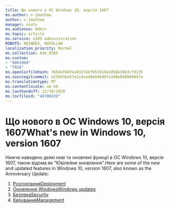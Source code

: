 ```yaml
---
title: Що нового в ОС Windows 10, версія 1607
ms.author: v-jmathew
author: v-jmathew
manager: scotv
ms.audience: Admin
ms.topic: article
ms.service: o365-administration
ROBOTS: NOINDEX, NOFOLLOW
localization_priority: Normal
ms.collection: Adm_O365
ms.custom:
- "9003960"
- "7016"
ms.openlocfilehash: 369daf8dfea932746f957d19e2d58e3043cfd135
ms.sourcegitcommit: e25893be57e1c4ced8e646d0fa3d0e8489880d7a
ms.translationtype: MT
ms.contentlocale: uk-UA
ms.lasthandoff: 12/16/2020
ms.locfileid: "49706836"
---
```

# <a name="whats-new-in-windows-10-version-1607"></a><span data-ttu-id="b11e2-102">Що нового в ОС Windows 10, версія 1607</span><span class="sxs-lookup"><span data-stu-id="b11e2-102">What's new in Windows 10, version 1607</span></span>

<span data-ttu-id="b11e2-103">Нижче наведено деякі нові та оновлені функції в ОС Windows 10, версія 1607, також відома як "Ювілейне оновлення".</span><span class="sxs-lookup"><span data-stu-id="b11e2-103">Here are some of the new and updated features in Windows 10, version 1607, also known as the Anniversary Update:</span></span>

1. [<span data-ttu-id="b11e2-104">Розгортання</span><span class="sxs-lookup"><span data-stu-id="b11e2-104">Deployment</span></span>](https://go.microsoft.com/fwlink/?linkid=2114462)
2. [<span data-ttu-id="b11e2-105">Оновлення Windows</span><span class="sxs-lookup"><span data-stu-id="b11e2-105">Windows updates</span></span>](https://go.microsoft.com/fwlink/?linkid=2114463)
3. [<span data-ttu-id="b11e2-106">Безпека</span><span class="sxs-lookup"><span data-stu-id="b11e2-106">Security</span></span>](https://go.microsoft.com/fwlink/?linkid=2114270)
4. [<span data-ttu-id="b11e2-107">Керування</span><span class="sxs-lookup"><span data-stu-id="b11e2-107">Management</span></span>](https://go.microsoft.com/fwlink/?linkid=2114271)
